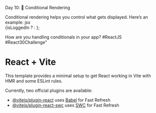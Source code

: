 Day 10: 🔀 Conditional Rendering

 Conditional rendering helps you control what gets displayed. Here’s an example:  jsx  
{isLoggedIn ? <Dashboard /> : <Login />};  


How are you handling conditionals in your app? #ReactJS #React30Challenge"





# React + Vite

This template provides a minimal setup to get React working in Vite with HMR and some ESLint rules.

Currently, two official plugins are available:

- [@vitejs/plugin-react](https://github.com/vitejs/vite-plugin-react/blob/main/packages/plugin-react/README.md) uses [Babel](https://babeljs.io/) for Fast Refresh
- [@vitejs/plugin-react-swc](https://github.com/vitejs/vite-plugin-react-swc) uses [SWC](https://swc.rs/) for Fast Refresh
